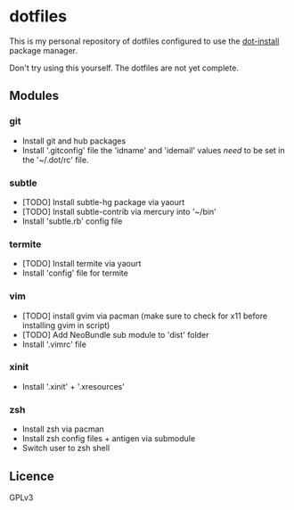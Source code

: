 # dotfiles
This is my personal repository of dotfiles configured to use the [dot-install](https://github.com/myrovh/dot-install) package manager.

Don't try using this yourself. The dotfiles are not yet complete.

## Modules
### git
* Install git and hub packages 
* Install '.gitconfig' file the 'idname' and 'idemail' values _need_ to be set in the '~/.dot/rc' file.

### subtle
* [TODO] Install subtle-hg package via yaourt
* [TODO] Install subtle-contrib via mercury into '~/bin'
* Install 'subtle.rb' config file

### termite
* [TODO] Install termite via yaourt
* Install 'config' file for termite

### vim
* [TODO] install gvim via pacman (make sure to check for x11 before installing gvim in script)
* [TODO] Add NeoBundle sub module to 'dist' folder
* Install '.vimrc' file

### xinit
* Install '.xinit' + '.xresources'

### zsh
* Install zsh via pacman
* Install zsh config files + antigen via submodule
* Switch user to zsh shell

## Licence 
GPLv3
